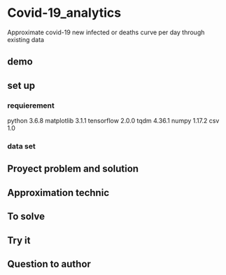 # Covid-19_analytics
Approximate covid-19 new infected or deaths curve per day through existing data

## demo

## set up

### requierement
python 3.6.8
matplotlib 3.1.1
tensorflow 2.0.0
tqdm 4.36.1
numpy 1.17.2
csv 1.0

### data set

## Proyect problem and solution

## Approximation technic

## To solve

## Try it

## Question to author
